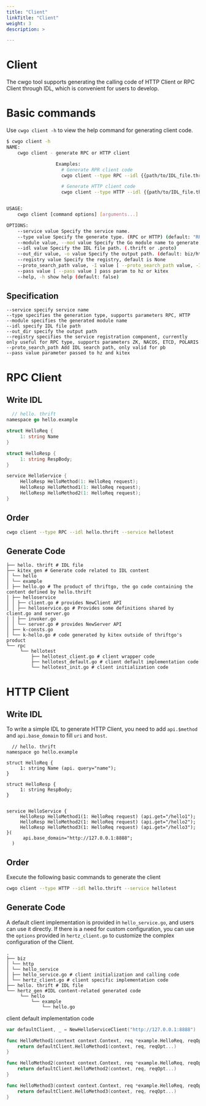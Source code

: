 ```yaml
---
title: "Client"
linkTitle: "Client"
weight: 3
description: >

---
```


# Client
The cwgo tool supports generating the calling code of HTTP Client or RPC Client through IDL, which is convenient for users to develop.

# Basic commands

Use `cwgo client -h` to view the help command for generating client code.

```sh
$ cwgo client -h
NAME:
    cwgo client - generate RPC or HTTP client

                  Examples:
                    # Generate RPR client code
                    cwgo client --type RPC --idl {{path/to/IDL_file.thrift}} --service {{svc_name}}

                    # Generate HTTP client code
                    cwgo client --type HTTP --idl {{path/to/IDL_file.thrift}} --service {{svc_name}}


USAGE:
    cwgo client [command options] [arguments...]

OPTIONS:
    --service value Specify the service name.
    --type value Specify the generate type. (RPC or HTTP) (default: "RPC")
    --module value, --mod value Specify the Go module name to generate go.mod.
    --idl value Specify the IDL file path. (.thrift or .proto)
    --out_dir value, -o value Specify the output path. (default: biz/http)
    --registry value Specify the registry, default is None
    --proto_search_path value, -I value [ --proto_search_path value, -I value ] Add an IDL search path for includes. (Valid only if idl is protobuf)
    --pass value [ --pass value ] pass param to hz or kitex
    --help, -h show help (default: false)
```

## Specification

```
--service specify service name
--type specifies the generation type, supports parameters RPC, HTTP
--module specifies the generated module name
--idl specify IDL file path
--out_dir specify the output path
--registry specifies the service registration component, currently only useful for RPC type, supports parameters ZK, NACOS, ETCD, POLARIS
--proto_search_path Add IDL search path, only valid for pb
--pass value parameter passed to hz and kitex
```

# RPC Client

## Write IDL

```go
  // hello. thrift
namespace go hello.example

struct HelloReq {
     1: string Name
}

struct HelloResp {
     1: string RespBody;
}

service HelloService {
     HelloResp HelloMethod(1: HelloReq request);
     HelloResp HelloMethod1(1: HelloReq request);
     HelloResp HelloMethod2(1: HelloReq request);
}
```

## Order

```sh
cwgo client --type RPC --idl hello.thrift --service hellotest
```

## Generate Code

```
├── hello. thrift # IDL file
├── kitex_gen # Generate code related to IDL content
│ └── hello
│ └── example
│ ├── hello.go # The product of thriftgo, the go code containing the content defined by hello.thrift
│ ├── helloservice
│ │ ├── client.go # provides NewClient API
│ │ ├── helloservice.go # Provides some definitions shared by client.go and server.go
│ │ ├── invoker.go
│ │ └── server.go # provides NewServer API
│ ├── k-consts.go
│ └── k-hello.go # code generated by kitex outside of thriftgo's product
└── rpc
     └── hellotest
         ├── hellotest_client.go # client wrapper code
         ├── hellotest_default.go # client default implementation code
         └── hellotest_init.go # client initialization code
```

# HTTP Client

## Write IDL

To write a simple IDL to generate HTTP Client, you need to add `api.$method` and `api.base_domain` to fill `uri` and `host`.

```thrift
  // hello. thrift
namespace go hello.example

struct HelloReq {
     1: string Name (api. query="name");
}

struct HelloResp {
     1: string RespBody;
}


service HelloService {
     HelloResp HelloMethod1(1: HelloReq request) (api.get="/hello1");
     HelloResp HelloMethod2(1: HelloReq request) (api.get="/hello2");
     HelloResp HelloMethod3(1: HelloReq request) (api.get="/hello3");
}(
      api.base_domain="http://127.0.0.1:8888";
  )
```

## Order

Execute the following basic commands to generate the client

```sh
cwgo client --type HTTP --idl hello.thrift --service hellotest
```

## Generate Code

A default client implementation is provided in `hello_service.go`, and users can use it directly. If there is a need for custom configuration, you can use the `options` provided in `hertz_client.go` to customize the complex configuration of the Client.

```
.
├── biz
│ └── http
│ └── hello_service
│ ├── hello_service.go # client initialization and calling code
│ └── hertz_client.go # client specific implementation code
├── hello. thrift # IDL file
└── hertz_gen #IDL content-related generated code
     └── hello
         └── example
             └── hello.go
```

client default implementation code

```go
var defaultClient, _ = NewHelloServiceClient("http://127.0.0.1:8888")

func HelloMethod1(context context.Context, req *example.HelloReq, reqOpt ...config.RequestOption) (resp *example.HelloResp, rawResponse *protocol.Response, err error) {
    return defaultClient.HelloMethod1(context, req, reqOpt...)
}

func HelloMethod2(context context.Context, req *example.HelloReq, reqOpt ...config.RequestOption) (resp *example.HelloResp, rawResponse *protocol.Response, err error) {
    return defaultClient.HelloMethod2(context, req, reqOpt...)
}

func HelloMethod3(context context.Context, req *example.HelloReq, reqOpt ...config.RequestOption) (resp *example.HelloResp, rawResponse *protocol.Response, err error) {
    return defaultClient.HelloMethod3(context, req, reqOpt...)
}
```
